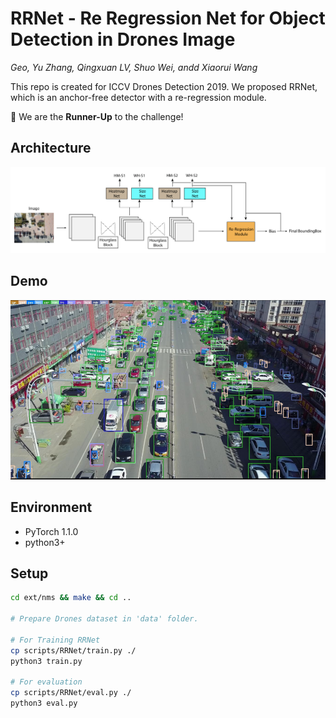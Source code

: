 # RRNet - Re Regression Net for Object Detection in Drones Image

*Geo, Yu Zhang, Qingxuan LV, Shuo Wei, andd Xiaorui Wang*

This repo is created for ICCV Drones Detection 2019. We proposed RRNet, which is an anchor-free detector with a re-regression module.

🎉 We are the **Runner-Up** to the challenge!

## Architecture

![](./assets/arch.png)

## Demo

![](./assets/results.png)

## Environment

- PyTorch 1.1.0
- python3+

## Setup

```bash
cd ext/nms && make && cd ..

# Prepare Drones dataset in 'data' folder.

# For Training RRNet
cp scripts/RRNet/train.py ./
python3 train.py

# For evaluation
cp scripts/RRNet/eval.py ./
python3 eval.py
```
